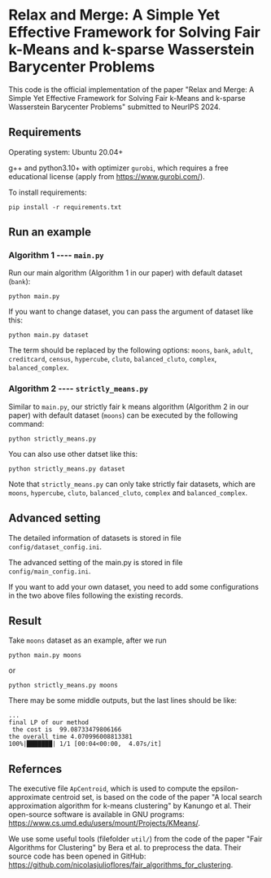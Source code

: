 # Relax and Merge: A Simple Yet Effective Framework for Solving Fair k-Means and k-sparse Wasserstein Barycenter Problems

This code is the official implementation of the paper "Relax and Merge: A Simple Yet Effective Framework for Solving Fair k-Means and k-sparse Wasserstein Barycenter Problems" submitted to NeurIPS 2024.

## Requirements

Operating system: Ubuntu 20.04+

g++ and python3.10+ with optimizer `gurobi`, which requires a free educational license (apply from https://www.gurobi.com/).

To install requirements:

```setup
pip install -r requirements.txt
```

## Run an example

### Algorithm 1 ---- `main.py`

Run our main algorithm (Algorithm 1 in our paper) with default dataset (`bank`):

```
python main.py
```

If you want to change dataset, you can pass the argument of dataset like this:
```
python main.py dataset
```
The term should be replaced by the following options: `moons`, `bank`, `adult`, `creditcard`, `census`, `hypercube`, `cluto`, `balanced_cluto`, `complex`, `balanced_complex`.

### Algorithm 2 ---- `strictly_means.py`

Similar to `main.py`, our strictly fair k means algorithm (Algorithm 2 in our paper) with default dataset (`moons`) can be executed by the following command:

```
python strictly_means.py
```

You can also use other datset like this:
```
python strictly_means.py dataset
```

Note that `strictly_means.py` can only take strictly fair datasets, which are `moons`, `hypercube`, `cluto`, `balanced_cluto`, `complex` and `balanced_complex`.

## Advanced setting

The detailed information of datasets is stored in file `config/dataset_config.ini`.

The advanced setting of the main.py is stored in file `config/main_config.ini`.

If you want to add your own dataset, you need to add some configurations in the two above files following the existing records.

## Result

Take `moons` dataset as an example, after we run 
```
python main.py moons
```
or
```
python strictly_means.py moons
```

There may be some middle outputs, but the last lines should be like:
```
...
final LP of our method
 the cost is  99.08733479806166
the overall time 4.070996008813381
100%|███████| 1/1 [00:04<00:00,  4.07s/it]
```

## Refernces

The executive file `ApCentroid`, which is used to compute the epsilon-approximate centroid set, is based on the code of the paper "A local search approximation algorithm for k-means clustering" by Kanungo et al. Their open-source software is available in GNU programs: https://www.cs.umd.edu/users/mount/Projects/KMeans/.

We use some useful tools (filefolder `util/`) from the code of the paper "Fair Algorithms for Clustering" by Bera et al. to preprocess the data. Their source code has been opened in GitHub: https://github.com/nicolasjulioflores/fair_algorithms_for_clustering.